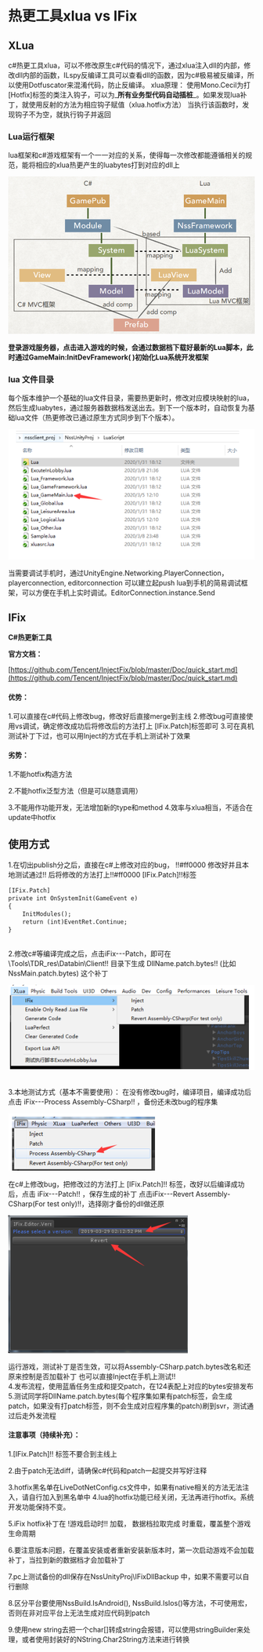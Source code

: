 # 热更工具xlua vs IFix

## XLua

c#热更工具xlua，可以不修改原生c#代码的情况下，通过xlua注入dll的内部，修改dll内部的函数，ILspy反编译工具可以查看dll的函数，因为c#极易被反编译，所以使用Dotfuscator来混淆代码，防止反编译。 xlua原理： 使用Mono.Cecil为打\[Hotfix]标签的类注入钩子，可以为_**所有业务型代码自动插桩**_。如果发现lua补丁，就使用反射的方法为相应钩子赋值（xlua.hotfix方法） 当执行该函数时，发现钩子不为空，就执行钩子并返回

### **Lua运行框架**

lua框架和c#游戏框架有一个一一对应的关系，使得每一次修改都能遵循相关的规范，能将相应的xlua热更产生的luabytes打到对应的dll上

![](<../../.gitbook/assets/image (4).png>)

**登录游戏服务器，点击进入游戏的时候，会通过数据档下载好最新的Lua脚本，此时通过GameMain:InitDevFramework( )初始化Lua系统开发框架**

### **lua 文件目录**

每个版本维护一个基础的lua文件目录，需要热更新时，修改对应模块映射的lua，然后生成luabytes，通过服务器数据档发送出去。到下一个版本时，自动恢复为基础lua文件（热更修改已通过原生方式同步到下个版本）。

![](<../../.gitbook/assets/image (5).png>)



当需要调试手机时，通过UnityEngine.Networking.PlayerConnection，playerconnection, editorconnection 可以建立起push lua到手机的简易调试框架，可以方便在手机上实时调试。EditorConnection.instance.Send

## IFix

**C#热更新工具**

**官方文档：**

[https://github.com/Tencent/InjectFix/blob/master/Doc/quick_start.md](https://github.com/Tencent/InjectFix/blob/master/Doc/quick_start.md)

#### 优势：

1.可以直接在c#代码上修改bug，修改好后直接merge到主线 2.修改bug可直接使用vs调试，确定修改成功后将修改后的方法打上  \[IFix.Patch]标签即可 3.可在真机测试补丁下过，也可以用Inject的方式在手机上测试补丁效果

#### 劣势：

1.不能hotfix构造方法

 2.不能hotfix泛型方法（但是可以随意调用）

 3.不能用作功能开发，无法增加新的type和method 4.效率与xlua相当，不适合在update中hotfix

## 使用方式

1.在切出publish分之后，直接在c#上修改对应的bug， !!#ff0000 修改好并且本地测试通过!! 后将修改的方法打上!!#ff0000 \[IFix.Patch]!!标签

```
[IFix.Patch]
private int OnSystemInit(GameEvent e)
{
    InitModules();
    return (int)EventRet.Continue;
}
```

\
 2.修改c#等编译完成之后，点击iFix---Patch，即可在 \Tools\TDR_res\Databin\Client!! 目录下生成  DllName.patch.bytes!! (比如NssMain.patch.bytes) 这个补丁

![](<../../.gitbook/assets/image (1).png>)

\
 3.本地测试方式（基本不需要使用）： 在没有修改bug时，编译项目，编译成功后点击 iFix---Process Assembly-CSharp!! ，备份还未改bug的程序集

![](<../../.gitbook/assets/image (2).png>)

在c#上修改bug，把修改过的方法打上 \[IFix.Patch]!! 标签，改好以后编译成功后，点击  iFix---Patch!! ，保存生成的补丁 点击iFix---Revert Assembly-CSharp(For test only)!!，选择刚才备份的dll做还原

![](<../../.gitbook/assets/image (3).png>)

运行游戏，测试补丁是否生效，可以将Assembly-CSharp.patch.bytes改名和还原来控制是否加载补丁 也可以直接Inject在手机上测试!!\
 4.发布流程，使用蓝盾任务生成和提交patch，在124表配上对应的bytes安排发布\
 5.测试同学将DllName.patch.bytes(每个程序集如果有patch标签，会生成patch，如果没有打patch标签，则不会生成对应程序集的patch)刷到svr，测试通过后走外发流程

#### 注意事项（持续补充）：

1.\[IFix.Patch]!! 标签不要合到主线上 

2.由于patch无法diff，请确保c#代码和patch一起提交并写好注释 

3.hotfix黑名单在LiveDotNetConfig.cs文件中，如果有native相关的方法无法注入，请自行加入到黑名单中 4.lua的hotfix功能已经关闭，无法再进行hotfix。系统开发功能保持不变。 

5.iFix hotfix补丁在 !游戏启动时!! 加载， 数据档拉取完成 时重载，覆盖整个游戏生命周期 

6.要注意版本问题，在覆盖安装或者重新安装新版本时，第一次启动游戏不会加载补丁，当拉到新的数据档才会加载补丁 

7.pc上测试备份的dll保存在NssUnityProj\IFixDllBackup 中，如果不需要可以自行删除 

8.区分平台要使用NssBuild.IsAndroid(), NssBuild.IsIos()等方法，不可使用宏，否则在非对应平台上无法生成对应代码到patch 

9.使用new string去把一个char\[]转成string会报错，可以使用stringBuilder来处理，或者使用封装好的NString.Char2String方法来进行转换
